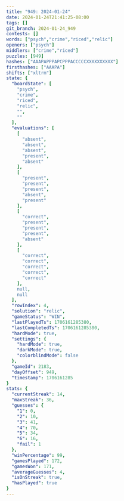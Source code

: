 ```yaml
---
title: "949: 2024-01-24"
date: 2024-01-24T21:41:25-08:00
tags: []
git_branch: 2024-01-24_949
contests: []
words: ["psych","crime","riced","relic"]
openers: ["psych"]
middlers: ["crime","riced"]
puzzles: [949]
hashes: ["AAAPAPPPAPCPPPACCCCCXXXXXXXXXX"]
firsthashes: ["AAAPA"]
shifts: ["xltrm"]
state: {
  "boardState": [
    "psych",
    "crime",
    "riced",
    "relic",
    "",
    ""
  ],
  "evaluations": [
    [
      "absent",
      "absent",
      "absent",
      "present",
      "absent"
    ],
    [
      "present",
      "present",
      "present",
      "absent",
      "present"
    ],
    [
      "correct",
      "present",
      "present",
      "present",
      "absent"
    ],
    [
      "correct",
      "correct",
      "correct",
      "correct",
      "correct"
    ],
    null,
    null
  ],
  "rowIndex": 4,
  "solution": "relic",
  "gameStatus": "WIN",
  "lastPlayedTs": 1706161285380,
  "lastCompletedTs": 1706161285380,
  "hardMode": true,
  "settings": {
    "hardMode": true,
    "darkMode": true,
    "colorblindMode": false
  },
  "gameId": 2183,
  "dayOffset": 949,
  "timestamp": 1706161285
}
stats: {
  "currentStreak": 14,
  "maxStreak": 36,
  "guesses": {
    "1": 0,
    "2": 10,
    "3": 41,
    "4": 70,
    "5": 34,
    "6": 16,
    "fail": 1
  },
  "winPercentage": 99,
  "gamesPlayed": 172,
  "gamesWon": 171,
  "averageGuesses": 4,
  "isOnStreak": true,
  "hasPlayed": true
}
---
```

<!-- more -->
